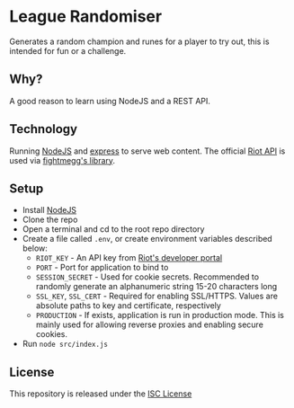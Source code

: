# League Randomiser
Generates a random champion and runes for a player to try out, this is intended for fun or a challenge.

## Why?
A good reason to learn using NodeJS and a REST API.

## Technology
Running [NodeJS](https://nodejs.org/en) and [express](https://expressjs.com/) to serve web content.
The official [Riot API](https://developer.riotgames.com/apis) is used via [fightmegg's library](https://github.com/fightmegg/riot-api).

## Setup
 - Install [NodeJS](https://nodejs.org/en)
 - Clone the repo
 - Open a terminal and cd to the root repo directory
 - Create a file called `.env`, or create environment variables described below:
	- `RIOT_KEY` - An API key from [Riot's developer portal](https://developer.riotgames.com/)
	- `PORT` - Port for application to bind to
	- `SESSION_SECRET` - Used for cookie secrets. Recommended to randomly generate an alphanumeric string 15-20 characters long
	- `SSL_KEY`, `SSL_CERT` - Required for enabling SSL/HTTPS. Values are absolute paths to key and certificate, respectively
	- `PRODUCTION` - If exists, application is run in production mode. This is mainly used for allowing reverse proxies and enabling secure cookies.
 - Run `node src/index.js`

## License
This repository is released under the [ISC License](./LICENSE.md)
